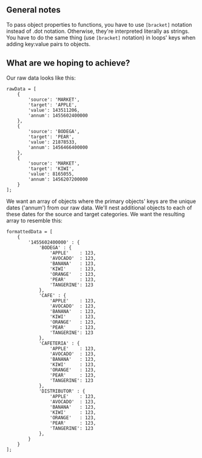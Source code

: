 ## General notes

To pass object properties to functions, you have to use `[bracket]` notation instead of .dot notation. Otherwise, they're interpreted literally as strings.  You have to do the same thing (use `[bracket]` notation) in loops' keys when adding key:value pairs to objects.

## What are we hoping to achieve?

Our raw data looks like this:

```
rawData = [
    {
        'source': 'MARKET',
        'target': 'APPLE',
        'value': 143511206,
        'annum': 1455602400000
    },
    {
        'source': 'BODEGA',
        'target': 'PEAR',
        'value': 21878533,
        'annum': 1456466400000
    },
    {
        'source': 'MARKET',
        'target': 'KIWI',
        'value': 8165055,
        'annum': 1456207200000
    }
];
```

We want an array of objects where the primary objects' keys are the unique dates ('annum') from our raw data.  We'll nest additional objects to each of these dates for the source and target categories. We want the resulting array to resemble this:

```
formattedData = [
    {
        '1455602400000' : {
            'BODEGA' : {
                'APPLE'    : 123,
                'AVOCADO'  : 123,
                'BANANA'   : 123,
                'KIWI'     : 123,
                'ORANGE'   : 123,
                'PEAR'     : 123,
                'TANGERINE': 123 
            },
            'CAFE' : {
                'APPLE'    : 123,
                'AVOCADO'  : 123,
                'BANANA'   : 123,
                'KIWI'     : 123,
                'ORANGE'   : 123,
                'PEAR'     : 123,
                'TANGERINE': 123 
            },
            'CAFETERIA' : {
                'APPLE'    : 123,
                'AVOCADO'  : 123,
                'BANANA'   : 123,
                'KIWI'     : 123,
                'ORANGE'   : 123,
                'PEAR'     : 123,
                'TANGERINE': 123 
            },
            'DISTRIBUTOR' : {
                'APPLE'    : 123,
                'AVOCADO'  : 123,
                'BANANA'   : 123,
                'KIWI'     : 123,
                'ORANGE'   : 123,
                'PEAR'     : 123,
                'TANGERINE': 123 
            },
        }
    }
];
```